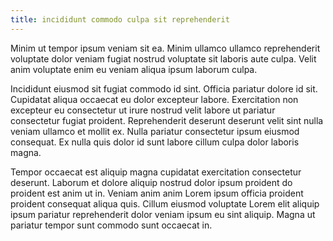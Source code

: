 ```yaml
---
title: incididunt commodo culpa sit reprehenderit
---
```


Minim ut tempor ipsum veniam sit ea. Minim ullamco ullamco reprehenderit voluptate dolor veniam fugiat nostrud voluptate sit laboris aute culpa. Velit anim voluptate enim eu veniam aliqua ipsum laborum culpa.

Incididunt eiusmod sit fugiat commodo id sint. Officia pariatur dolore id sit. Cupidatat aliqua occaecat eu dolor excepteur labore. Exercitation non excepteur eu consectetur ut irure nostrud velit labore ut pariatur consectetur fugiat proident. Reprehenderit deserunt deserunt velit sint nulla veniam ullamco et mollit ex. Nulla pariatur consectetur ipsum eiusmod consequat. Ex nulla quis dolor id sunt labore cillum culpa dolor laboris magna.

Tempor occaecat est aliquip magna cupidatat exercitation consectetur deserunt. Laborum et dolore aliquip nostrud dolor ipsum proident do proident est anim ut in. Veniam anim anim Lorem ipsum officia proident proident consequat aliqua quis. Cillum eiusmod voluptate Lorem elit aliquip ipsum pariatur reprehenderit dolor veniam ipsum eu sint aliquip. Magna ut pariatur tempor sunt commodo sunt occaecat in.